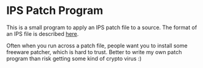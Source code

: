# IPS Patch Program

This is a small program to apply an IPS patch file to a 
source.  The format of an IPS file is described
[here](http://www.zerosoft.zophar.net/ips.php).

Often when you run across a patch file, people want
you to install some freeware patcher, 
which is hard to trust.  Better to write my own patch program
than risk getting some kind of crypto virus :)
